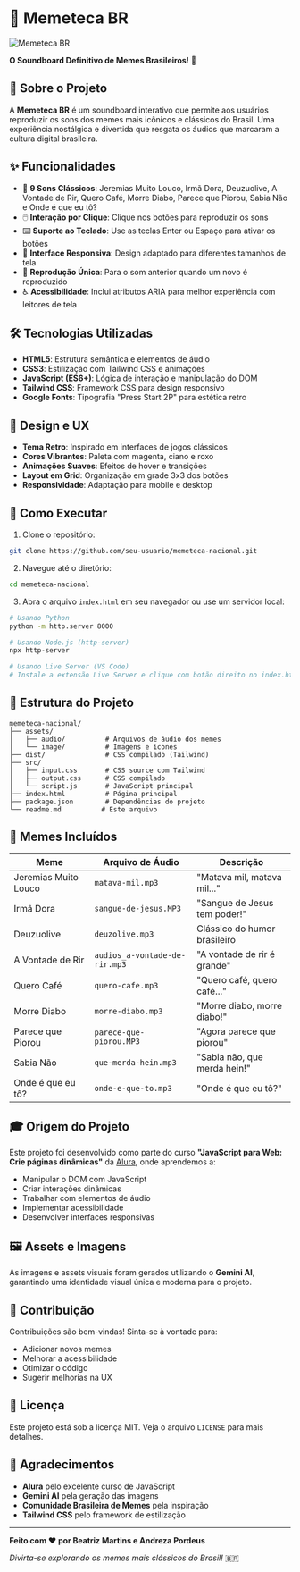 # 🎵 Memeteca BR

![Memeteca BR](assets/image/memeteca-br)

**O Soundboard Definitivo de Memes Brasileiros!** 🎉

## 📖 Sobre o Projeto

A **Memeteca BR** é um soundboard interativo que permite aos usuários reproduzir os sons dos memes mais icônicos e clássicos do Brasil. Uma experiência nostálgica e divertida que resgata os áudios que marcaram a cultura digital brasileira.

## ✨ Funcionalidades

- 🎵 **9 Sons Clássicos**: Jeremias Muito Louco, Irmã Dora, Deuzuolive, A Vontade de Rir, Quero Café, Morre Diabo, Parece que Piorou, Sabia Não e Onde é que eu tô?
- 🖱️ **Interação por Clique**: Clique nos botões para reproduzir os sons
- ⌨️ **Suporte ao Teclado**: Use as teclas Enter ou Espaço para ativar os botões
- 🎨 **Interface Responsiva**: Design adaptado para diferentes tamanhos de tela
- 🔄 **Reprodução Única**: Para o som anterior quando um novo é reproduzido
- ♿ **Acessibilidade**: Inclui atributos ARIA para melhor experiência com leitores de tela

## 🛠️ Tecnologias Utilizadas

- **HTML5**: Estrutura semântica e elementos de áudio
- **CSS3**: Estilização com Tailwind CSS e animações
- **JavaScript (ES6+)**: Lógica de interação e manipulação do DOM
- **Tailwind CSS**: Framework CSS para design responsivo
- **Google Fonts**: Tipografia "Press Start 2P" para estética retro

## 🎨 Design e UX

- **Tema Retro**: Inspirado em interfaces de jogos clássicos
- **Cores Vibrantes**: Paleta com magenta, ciano e roxo
- **Animações Suaves**: Efeitos de hover e transições
- **Layout em Grid**: Organização em grade 3x3 dos botões
- **Responsividade**: Adaptação para mobile e desktop

## 🚀 Como Executar

1. Clone o repositório:
```bash
git clone https://github.com/seu-usuario/memeteca-nacional.git
```

2. Navegue até o diretório:
```bash
cd memeteca-nacional
```

3. Abra o arquivo `index.html` em seu navegador ou use um servidor local:
```bash
# Usando Python
python -m http.server 8000

# Usando Node.js (http-server)
npx http-server

# Usando Live Server (VS Code)
# Instale a extensão Live Server e clique com botão direito no index.html
```

## 📁 Estrutura do Projeto

```
memeteca-nacional/
├── assets/
│   ├── audio/          # Arquivos de áudio dos memes
│   └── image/          # Imagens e ícones
├── dist/               # CSS compilado (Tailwind)
├── src/
│   ├── input.css       # CSS source com Tailwind
│   ├── output.css      # CSS compilado
│   └── script.js       # JavaScript principal
├── index.html          # Página principal
├── package.json        # Dependências do projeto
└── readme.md          # Este arquivo
```

## 🎵 Memes Incluídos

| Meme | Arquivo de Áudio | Descrição |
|------|------------------|-----------|
| Jeremias Muito Louco | `matava-mil.mp3` | "Matava mil, matava mil..." |
| Irmã Dora | `sangue-de-jesus.MP3` | "Sangue de Jesus tem poder!" |
| Deuzuolive | `deuzolive.mp3` | Clássico do humor brasileiro |
| A Vontade de Rir | `audios_a-vontade-de-rir.mp3` | "A vontade de rir é grande" |
| Quero Café | `quero-cafe.mp3` | "Quero café, quero café..." |
| Morre Diabo | `morre-diabo.mp3` | "Morre diabo, morre diabo!" |
| Parece que Piorou | `parece-que-piorou.MP3` | "Agora parece que piorou" |
| Sabia Não | `que-merda-hein.mp3` | "Sabia não, que merda hein!" |
| Onde é que eu tô? | `onde-e-que-to.mp3` | "Onde é que eu tô?" |

## 🎓 Origem do Projeto

Este projeto foi desenvolvido como parte do curso **"JavaScript para Web: Crie páginas dinâmicas"** da [Alura](https://www.alura.com.br/), onde aprendemos a:

- Manipular o DOM com JavaScript
- Criar interações dinâmicas
- Trabalhar com elementos de áudio
- Implementar acessibilidade
- Desenvolver interfaces responsivas

## 🖼️ Assets e Imagens

As imagens e assets visuais foram gerados utilizando o **Gemini AI**, garantindo uma identidade visual única e moderna para o projeto.

## 👥 Contribuição

Contribuições são bem-vindas! Sinta-se à vontade para:

- Adicionar novos memes
- Melhorar a acessibilidade
- Otimizar o código
- Sugerir melhorias na UX

## 📄 Licença

Este projeto está sob a licença MIT. Veja o arquivo `LICENSE` para mais detalhes.

## 🙏 Agradecimentos

- **Alura** pelo excelente curso de JavaScript
- **Gemini AI** pela geração das imagens
- **Comunidade Brasileira de Memes** pela inspiração
- **Tailwind CSS** pelo framework de estilização

---

**Feito com ❤️ por Beatriz Martins e Andreza Pordeus**

*Divirta-se explorando os memes mais clássicos do Brasil!* 🇧🇷
